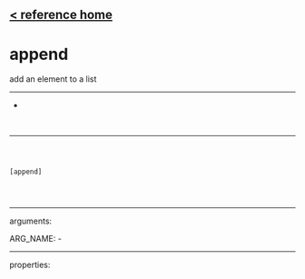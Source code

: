 [< reference home](ceammc_lib.html)
---

# append


add an element to a list

---

-
<br>


---


```



[append]


            
```

---
arguments:

ARG_NAME: -<br>

---
properties:


